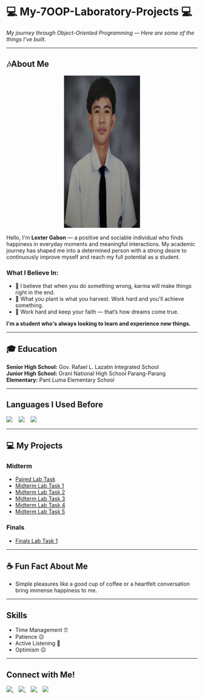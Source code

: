 # 💻 My-7OOP-Laboratory-Projects 💻
<p><i>My journey through Object-Oriented Programming — Here are some of the things I've built.</i></p>

---
  
## 🎶About Me
<p align= "center">
<img src= "https://github.com/Lexter-Gbn/My-7OOP-Laboratory-Projects/blob/6cadfac21cab741ede476b710374ec4e309f2bb8/IMG6262627_25-08-28_22-04-16-270.jpg?" width="200" height="400" />
  

<p>
Hello, I'm <b>Lexter Gabon</b> — a positive and sociable individual who finds happiness in everyday moments and meaningful interactions.  
My academic journey has shaped me into a determined person with a strong desire to continuously improve myself and reach my full potential as a student.
</p>

### What I Believe In:
- 🌱 I believe that when you do something wrong, karma will make things right in the end.  
- 💪 What you plant is what you harvest. Work hard and you'll achieve something.  
- 🌌 Work hard and keep your faith — that’s how dreams come true.

<p><b>I'm a student who's always looking to learn and experience new things.</b></p>


---

## 🎓 Education
**Senior High School:** Gov. Rafael L. Lazatin Integrated School  
**Junior High School:** Orani National High School Parang-Parang  
**Elementary:** Pant.Luma Elementary School  


---

## Languages I Used Before

<img src="https://img.shields.io/badge/C-%2300599C.svg?style=for-the-badge&logo=c&logoColor=white" height="50"/>
&nbsp;&nbsp;
<img src="https://img.shields.io/badge/Java-ED8B00?style=for-the-badge&logo=openjdk&logoColor=white" height="50"/>
&nbsp;&nbsp;
<img src="https://img.shields.io/badge/MySQL-%2300f.svg?style=for-the-badge&logo=mysql&logoColor=white" height="50"/> 


---

## 💻 My Projects

### Midterm
- [Paired Lab Task](https://github.com/Lexter-Gbn/My-7OOP-Laboratory-Projects/blob/d33c3b3a77f9ad1a06368c55433102bb35d2718f/7OOP.Gatil%2CGabon.pdf)  
- [Midterm Lab Task 1](https://github.com/Lexter-Gbn/My-7OOP-Laboratory-Projects/blob/bba8dfcebead0cf8978b0ffa546eb0bece176161/GG_OOPLABTASK1MIDTERm.pdf)  
- [Midterm Lab Task 2](https://github.com/Lexter-Gbn/My-7OOP-Laboratory-Projects/blob/f60326f453a91530d6a777ee7ec8007cd8a2e72f/GLexter.pdf)  
- [Midterm Lab Task 3](https://github.com/Lexter-Gbn/My-7OOP-Laboratory-Projects/blob/529b4a73f060bcb217c8227ab08b5effeec2a0b7/Untitled%20document-2.pdf)  
- [Midterm Lab Task 4](https://github.com/Lexter-Gbn/My-7OOP-Laboratory-Projects/blob/3d4671a6f9d8adc411f3e0bbf83d570d6d87090f/GabonLexter.pdf)  
- [Midterm Lab Task 5](https://github.com/Lexter-Gbn/My-7OOP-Laboratory-Projects/blob/0319740b8dd978f778f95ea7ec4e60e7287acbe6/gabonlexter.pdf)

### Finals
- [Finals Lab Task 1](https://github.com/Lexter-Gbn/My-7OOP-Laboratory-Projects/blob/46708e92dd680888952dd9a4bf6ef97756a3832b/gabonlexterc.pdf)


---

## ☕ Fun Fact About Me
- Simple pleasures like a good cup of coffee or a heartfelt conversation bring immense happiness to me.


---

## Skills
- Time Management ⏰  
- Patience 😌  
- Active Listening 💛  
- Optimism 😉  


---

## Connect with Me!

<a href="mailto:lgabon24-1509@cca.edu.ph" target="_blank">
<img src="https://img.shields.io/badge/Email-D14836?style=for-the-badge&logo=gmail&logoColor=white" height="40"/>
</a>
&nbsp;&nbsp;

<a href="//www.facebook.com/Gbnlxtr" target="_blank">
<img src="https://img.shields.io/badge/Facebook-1877F2?style=for-the-badge&logo=facebook&logoColor=white" height="40"/>
</a>
&nbsp;&nbsp;

<a href="//www.instagram.com/gbnlxtrrr" target="_blank">
<img src="https://img.shields.io/badge/Instagram-E4405F?style=for-the-badge&logo=instagram&logoColor=white" height="40"/>
</a>
&nbsp;&nbsp;

<a href="//www.tiktok.com/@slrrrrtsss" target="_blank">
<img src="https://img.shields.io/badge/TikTok-000000?style=for-the-badge&logo=tiktok&logoColor=white" height="40"/>
</a>

